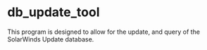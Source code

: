 # db_update_tool
This program is designed to allow for the update, and query of the SolarWinds Update database.
